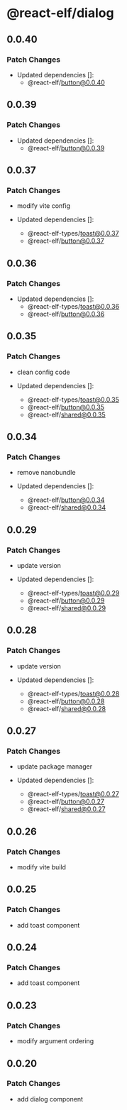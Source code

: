 # @react-elf/dialog

## 0.0.40

### Patch Changes

- Updated dependencies []:
  - @react-elf/button@0.0.40

## 0.0.39

### Patch Changes

- Updated dependencies []:
  - @react-elf/button@0.0.39

## 0.0.37

### Patch Changes

- modify vite config

- Updated dependencies []:
  - @react-elf-types/toast@0.0.37
  - @react-elf/button@0.0.37

## 0.0.36

### Patch Changes

- Updated dependencies []:
  - @react-elf-types/toast@0.0.36
  - @react-elf/button@0.0.36

## 0.0.35

### Patch Changes

- clean config code

- Updated dependencies []:
  - @react-elf-types/toast@0.0.35
  - @react-elf/button@0.0.35
  - @react-elf/shared@0.0.35

## 0.0.34

### Patch Changes

- remove nanobundle

- Updated dependencies []:
  - @react-elf/button@0.0.34
  - @react-elf/shared@0.0.34

## 0.0.29

### Patch Changes

- update version

- Updated dependencies []:
  - @react-elf-types/toast@0.0.29
  - @react-elf/button@0.0.29
  - @react-elf/shared@0.0.29

## 0.0.28

### Patch Changes

- update version

- Updated dependencies []:
  - @react-elf-types/toast@0.0.28
  - @react-elf/button@0.0.28
  - @react-elf/shared@0.0.28

## 0.0.27

### Patch Changes

- update package manager

- Updated dependencies []:
  - @react-elf-types/toast@0.0.27
  - @react-elf/button@0.0.27
  - @react-elf/shared@0.0.27

## 0.0.26

### Patch Changes

- modify vite build

## 0.0.25

### Patch Changes

- add toast component

## 0.0.24

### Patch Changes

- add toast component

## 0.0.23

### Patch Changes

- modify argument ordering

## 0.0.20

### Patch Changes

- add dialog component
